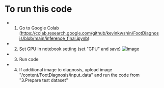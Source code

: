 # To run this code
- 1. Go to Google Colab (https://colab.research.google.com/github/kevinkwshin/FootDiagnosis/blob/main/inference_final.ipynb)
- 2. Set GPU in notebook setting (set "GPU" and save)
 ![image](https://user-images.githubusercontent.com/38489569/204458864-ab27f43a-db01-494c-8df0-3b976330cf48.png)
- 3. Run code
- 4. If additional image to diagnosis, upload image "/content/FootDiagnosis/input_data" and run the code from "3.Prepare test dataset"
